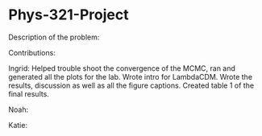 # Phys-321-Project

Description of the problem: 



Contributions:

Ingrid: Helped trouble shoot the convergence of the MCMC, ran and generated all the plots for the lab. Wrote intro for LambdaCDM. Wrote the results, discussion as well as all the figure captions. Created table 1 of the final results. 

Noah:

Katie:
